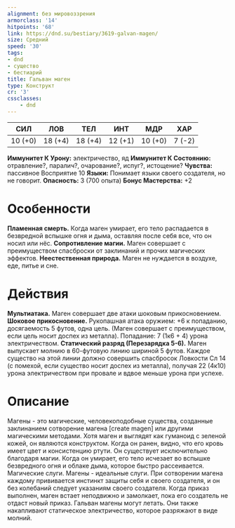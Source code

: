 ```yaml
---
alignment: без мировоззрения
armorclass: '14'
hitpoints: '68'
link: https://dnd.su/bestiary/3619-galvan-magen/
size: Средний
speed: '30'
tags:
- dnd
- существо
- бестиарий
title: Гальван маген
type: Конструкт
cr: '3'
cssclasses:
    - dnd
---
```



| СИЛ | ЛОВ | ТЕЛ | ИНТ | МДР | ХАР |
|---|---|---|---|---|---|
| 10 (+0) | 18 (+4) | 18 (+4) | 12 (+1) | 10 (+0) | 7 (-2) |
**Иммунитет К Урону:** электричество, яд
**Иммунитет К Состоянию:** отравление?, паралич?, очарование?, испуг?, истощение?
**Чувства:** пассивное Восприятие 10
**Языки:** Понимает языки своего создателя, но не говорит.
**Опасность:** 3 (700 опыта)
**Бонус Мастерства:** +2


# Особенности
**Пламенная смерть.** Когда маген умирает, его тело распадается в безвредной вспышке огня и дыма, оставляя после себя все, что он носил или нёс.
**Сопротивление магии.** Маген совершает с преимуществом спасброски от заклинаний и прочих магических эффектов.
**Неестественная природа.** Маген не нуждается в воздухе, еде, питье и сне.


# Действия
**Мультиатака.** Маген совершает две атаки шоковым прикосновением.
**Шоковое прикосновение.** Рукопашная атака оружием: +6 к попаданию, досягаемость 5 футов, одна цель. (Маген совершает с преимуществом, если цель носит доспех из металла). Попадание: 7 (1к6 + 4) урона электричеством.
**Статический разряд (Перезарядка 5-6).** Маген выпускает молнию в 60-футовую линию шириной 5 футов. Каждое существо на этой линии должно совершить спасбросок Ловкости Сл 14 (с помехой, если существо носит доспех из металла), получая 22 (4к10) урона электричеством при провале и вдвое меньше урона при успехе.


# Описание
Магены - это магические, человекоподобные существа, созданные заклинанием сотворение магена [create magen] или другими магическими методами. Хотя маген и выглядят как гуманоид с зеленой кожей, он являются конструктом. Когда он ранен, видно, что его кровь имеет цвет и консистенцию ртути. Он существует исключительно благодаря магии. Когда он умирает, его тело исчезает во вспышке безвредного огня и облаке дыма, которое быстро рассеивается. Магические слуги. Магены - идеальные слуги. При сотворении магена каждому прививается инстинкт защиты себя и своего создателя, и он без колебаний следует указаниям своего создателя. Когда приказ выполнен, маген встает неподвижно и замолкает, пока его создатель не отдаст новый приказ. Гальван магены могут летать. Они также накапливают статическое электричество, которое разряжают в виде молний.